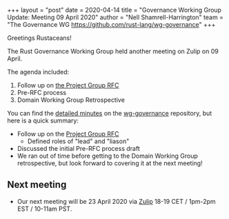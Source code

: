 +++
layout = "post"
date = 2020-04-14
title = "Governance Working Group Update: Meeting 09 April 2020"
author = "Nell Shamrell-Harrington"
team = "The Governance WG <https://github.com/rust-lang/wg-governance>"
+++

Greetings Rustaceans!

The Rust Governance Working Group held another meeting on Zulip on 09 April.

The agenda included:
1. Follow up on [the Project Group RFC](https://github.com/rust-lang/rfcs/pull/2856)
2. Pre-RFC process
3. Domain Working Group Retrospective

You can find the [detailed minutes](https://github.com/rust-lang/wg-governance/blob/master/minutes/2020.04.09.md) on the [wg-governance](https://github.com/rust-lang/wg-governance) repository, but here is a quick summary: 
* Follow up on the [Project Group RFC](https://github.com/rust-lang/rfcs/pull/2856)
  * Defined roles of "lead" and "liason" 
* Discussed the initial Pre-RFC process draft
* We ran out of time before getting to the Domain Working Group retrospective, but look forward to covering it at the next meeting!

## Next meeting
* Our next meeting will be 23 April 2020 via [Zulip](https://rust-lang.zulipchat.com/#narrow/stream/223182-wg-governance) 18-19 CET / 1pm-2pm EST / 10-11am PST.

[wg-governance]: https://github.com/rust-lang/wg-governance/
[detailed minutes]: https://github.com/rust-lang/wg-governance/blob/master/minutes/2020.04.09.md
[Zulip thread]: https://rust-lang.zulipchat.com/#narrow/stream/223182-wg-governance/topic/Meeting.202020-04-09 
